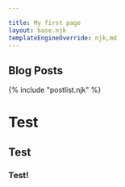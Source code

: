 ```yaml
---

title: My first page
layout: base.njk
templateEngineOverride: njk,md
---
```



## Blog Posts

{% include "postlist.njk" %}


# Test

## Test

### Test!